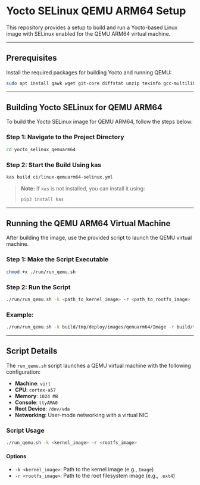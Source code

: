 # Yocto SELinux QEMU ARM64 Setup

This repository provides a setup to build and run a Yocto-based Linux image with SELinux enabled for the QEMU ARM64 virtual machine.

---

## Prerequisites

Install the required packages for building Yocto and running QEMU:

```bash
sudo apt install gawk wget git-core diffstat unzip texinfo gcc-multilib build-essential chrpath socat cpio python3 python3-pip python3-pexpect xz-utils debianutils iputils-ping libsdl1.2-dev xterm qemu-system qemu-utils qemu-system-arm qemu-efi-aarch64
```

---

## Building Yocto SELinux for QEMU ARM64

To build the Yocto SELinux image for QEMU ARM64, follow the steps below:

### Step 1: Navigate to the Project Directory

```bash
cd yocto_selinux_qemuarm64
```

### Step 2: Start the Build Using kas

```bash
kas build ci/linux-qemuarm64-selinux.yml
```

> **Note:** If `kas` is not installed, you can install it using:
> ```bash
> pip3 install kas
> ```

---

## Running the QEMU ARM64 Virtual Machine

After building the image, use the provided script to launch the QEMU virtual machine.

### Step 1: Make the Script Executable

```bash
chmod +x ./run/run_qemu.sh
```

### Step 2: Run the Script

```bash
./run/run_qemu.sh -k <path_to_kernel_image> -r <path_to_rootfs_image>
```

### Example:

```bash
./run/run_qemu.sh -k build/tmp/deploy/images/qemuarm64/Image -r build/tmp/deploy/images/qemuarm64/core-image-selinux-qemuarm64.rootfs.ext4
```

---

## Script Details

The `run_qemu.sh` script launches a QEMU virtual machine with the following configuration:

- **Machine**: `virt`
- **CPU**: `cortex-a57`
- **Memory**: `1024 MB`
- **Console**: `ttyAMA0`
- **Root Device**: `/dev/vda`
- **Networking**: User-mode networking with a virtual NIC

### Script Usage

```bash
./run_qemu.sh -k <kernel_image> -r <rootfs_image>
```

#### Options

- `-k <kernel_image>`: Path to the kernel image (e.g., `Image`)
- `-r <rootfs_image>`: Path to the root filesystem image (e.g., `.ext4`)

